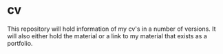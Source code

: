 # cv
This repository will hold information of my cv's in a number of versions. It will also either hold the material or a link to my material that exists as a portfolio.

